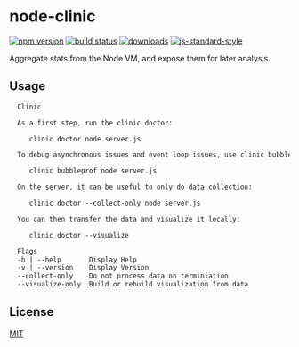 # node-clinic
[![npm version][2]][3] [![build status][4]][5]
[![downloads][8]][9] [![js-standard-style][10]][11]

Aggregate stats from the Node VM, and expose them for later analysis.

## Usage
```txt
  Clinic

  As a first step, run the clinic doctor:

     clinic doctor node server.js

  To debug asynchronous issues and event loop issues, use clinic bubbleprof:

     clinic bubbleprof node server.js

  On the server, it can be useful to only do data collection:

     clinic doctor --collect-only node server.js

  You can then transfer the data and visualize it locally:

     clinic doctor --visualize

  Flags
  -h | --help       Display Help
  -v | --version    Display Version
  --collect-only    Do not process data on terminiation
  --visualize-only  Build or rebuild visualization from data
```

## License
[MIT](https://tldrlegal.com/license/mit-license)

[0]: https://img.shields.io/badge/stability-experimental-orange.svg?style=flat-square
[1]: https://nodejs.org/api/documentation.html#documentation_stability_index
[2]: https://img.shields.io/npm/v/node-clinic.svg?style=flat-square
[3]: https://npmjs.org/package/node-clinic
[4]: https://img.shields.io/travis/nearform/node-clinic/master.svg?style=flat-square
[5]: https://travis-ci.org/nearform/node-clinic
[6]: https://img.shields.io/codecov/c/github/nearform/node-clinic/master.svg?style=flat-square
[7]: https://codecov.io/github/nearform/node-clinic
[8]: http://img.shields.io/npm/dm/node-clinic.svg?style=flat-square
[9]: https://npmjs.org/package/node-clinic
[10]: https://img.shields.io/badge/code%20style-standard-brightgreen.svg?style=flat-square
[11]: https://github.com/feross/standard
